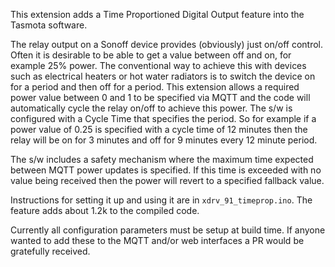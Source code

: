 This extension adds a Time Proportioned Digital Output feature into the Tasmota software.

The relay output on a Sonoff device provides (obviously) just on/off control.  Often it is desirable to be able to get a value between off and on, for example 25% power.  The conventional way to achieve this with devices such as electrical heaters or hot water radiators is to switch the device on for a period and then off for a period.  This extension allows a required power value between 0 and 1 to be specified via MQTT and the code will automatically cycle the relay on/off to achieve this power.  The s/w is configured with a Cycle Time that specifies the period.  So for example if a power value of 0.25 is specified with a cycle time of 12 minutes then the relay will be on for 3 minutes and off for 9 minutes every 12 minute period.

The s/w includes a safety mechanism where the maximum time expected between MQTT power updates is specified. If this time is exceeded with no value being received then the power will revert to a specified fallback value.

Instructions for setting it up and using it are in `xdrv_91_timeprop.ino`. The feature adds about 1.2k to the compiled code.

Currently all configuration parameters must be setup at build time. If anyone wanted to add these to the MQTT and/or web interfaces a PR would be gratefully received.
